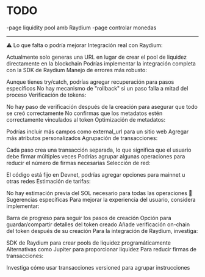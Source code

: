 # TODO
-page liquidity pool amb Raydium
-page controlar monedas

-----------------------------------------------------

⚠️ Lo que falta o podría mejorar
Integración real con Raydium:

Actualmente solo generas una URL en lugar de crear el pool de liquidez directamente en la blockchain
Podrías implementar la integración completa con la SDK de Raydium
Manejo de errores más robusto:

Aunque tienes try/catch, podrías agregar recuperación para pasos específicos
No hay mecanismo de "rollback" si un paso falla a mitad del proceso
Verificación de tokens:

No hay paso de verificación después de la creación para asegurar que todo se creó correctamente
No confirmas que los metadatos estén correctamente vinculados al token
Optimización de metadatos:

Podrías incluir más campos como external_url para un sitio web
Agregar más atributos personalizados
Agrupación de transacciones:

Cada paso crea una transacción separada, lo que significa que el usuario debe firmar múltiples veces
Podrías agrupar algunas operaciones para reducir el número de firmas necesarias
Selección de red:

El código está fijo en Devnet, podrías agregar opciones para mainnet u otras redes
Estimación de tarifas:

No hay estimación previa del SOL necesario para todas las operaciones
🔧 Sugerencias específicas
Para mejorar la experiencia del usuario, considera implementar:

Barra de progreso para seguir los pasos de creación
Opción para guardar/compartir detalles del token creado
Añade verificación on-chain del token después de su creación
Para la integración de Raydium, investiga:

SDK de Raydium para crear pools de liquidez programáticamente
Alternativas como Jupiter para proporcionar liquidez
Para reducir firmas de transacciones:

Investiga cómo usar transacciones versioned para agrupar instrucciones